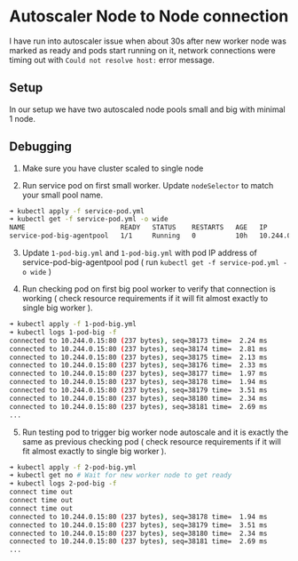 # Autoscaler Node to Node connection

I have run into autoscaler issue when about 30s after new worker node was marked as ready and pods start running on it, network connections were timing out with `Could not resolve host:` error message.

## Setup

In our setup we have two autoscaled node pools small and big with minimal 1 node.

## Debugging

1. Make sure you have cluster scaled to single node

2. Run service pod on first small worker. Update `nodeSelector` to match your small pool name.

```bash
➜ kubectl apply -f service-pod.yml
➜ kubectl get -f service-pod.yml -o wide
NAME                        READY   STATUS    RESTARTS   AGE   IP            NODE                                NOMINATED NODE   READINESS GATES
service-pod-big-agentpool   1/1     Running   0          10h   10.244.0.15   aks-agentpool-23867289-vmss000000   <none>           <none>
```

3. Update `1-pod-big.yml` and `1-pod-big.yml` with pod IP address of service-pod-big-agentpool pod ( run `kubectl get -f service-pod.yml -o wide` )

4. Run checking pod on first big pool worker to verify that connection is working ( check resource requirements if it will fit almost exactly to single big worker ).

```bash
➜ kubectl apply -f 1-pod-big.yml
➜ kubectl logs 1-pod-big -f
connected to 10.244.0.15:80 (237 bytes), seq=38173 time=  2.24 ms
connected to 10.244.0.15:80 (237 bytes), seq=38174 time=  2.81 ms
connected to 10.244.0.15:80 (237 bytes), seq=38175 time=  2.13 ms
connected to 10.244.0.15:80 (237 bytes), seq=38176 time=  2.33 ms
connected to 10.244.0.15:80 (237 bytes), seq=38177 time=  1.97 ms
connected to 10.244.0.15:80 (237 bytes), seq=38178 time=  1.94 ms
connected to 10.244.0.15:80 (237 bytes), seq=38179 time=  3.51 ms
connected to 10.244.0.15:80 (237 bytes), seq=38180 time=  2.34 ms
connected to 10.244.0.15:80 (237 bytes), seq=38181 time=  2.69 ms
...
```

5. Run testing pod to trigger big worker node autoscale and it is exactly the same as previous checking pod ( check resource requirements if it will fit almost exactly to single big worker ).

```bash
➜ kubectl apply -f 2-pod-big.yml
➜ kubectl get no # Wait for new worker node to get ready
➜ kubectl logs 2-pod-big -f
connect time out
connect time out
connect time out
connected to 10.244.0.15:80 (237 bytes), seq=38178 time=  1.94 ms
connected to 10.244.0.15:80 (237 bytes), seq=38179 time=  3.51 ms
connected to 10.244.0.15:80 (237 bytes), seq=38180 time=  2.34 ms
connected to 10.244.0.15:80 (237 bytes), seq=38181 time=  2.69 ms
...
```

